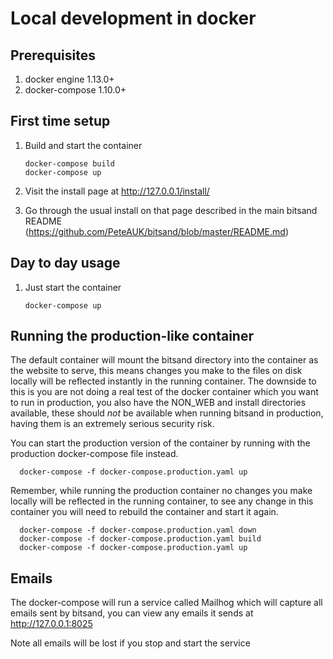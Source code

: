 # Local development in docker

## Prerequisites

1. docker engine 1.13.0+
2. docker-compose 1.10.0+

## First time setup

1. Build and start the container

       docker-compose build
       docker-compose up

2. Visit the install page at http://127.0.0.1/install/

3. Go through the usual install on that page described in the main bitsand README
   (https://github.com/PeteAUK/bitsand/blob/master/README.md)

## Day to day usage

1. Just start the container

       docker-compose up

## Running the production-like container

The default container will mount the bitsand directory into the container as the website to serve, this means changes
you make to the files on disk locally will be reflected instantly in the running container. The downside to this is you
are not doing a real test of the docker container which you want to run in production, you also have the NON\_WEB and
install directories available, these should _not_ be available when running bitsand in production, having them is an
extremely serious security risk. 

You can start the production version of the container by running with the production docker-compose file instead.

      docker-compose -f docker-compose.production.yaml up

Remember, while running the production container no changes you make locally will be reflected in the running
container, to see any change in this container you will need to rebuild the container and start it again.

      docker-compose -f docker-compose.production.yaml down
      docker-compose -f docker-compose.production.yaml build
      docker-compose -f docker-compose.production.yaml up

## Emails

The docker-compose will run a service called Mailhog which will capture all emails sent by bitsand, you can view any
emails it sends at http://127.0.0.1:8025

Note all emails will be lost if you stop and start the service
